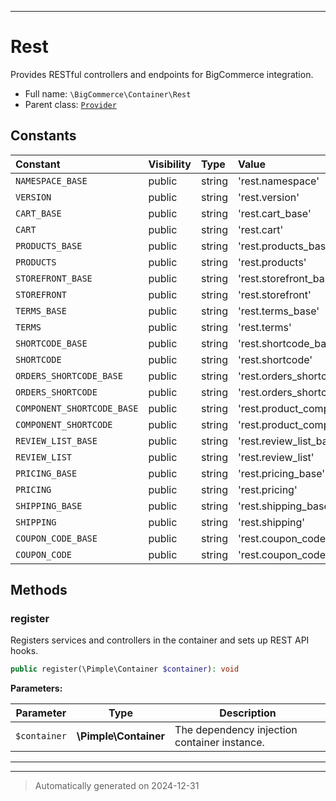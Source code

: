 ***

# Rest

Provides RESTful controllers and endpoints for BigCommerce integration.



* Full name: `\BigCommerce\Container\Rest`
* Parent class: [`Provider`](./classes/BigCommerce/Container/Provider.md)


## Constants

| Constant | Visibility | Type | Value |
|:---------|:-----------|:-----|:------|
|`NAMESPACE_BASE`|public|string|&#039;rest.namespace&#039;|
|`VERSION`|public|string|&#039;rest.version&#039;|
|`CART_BASE`|public|string|&#039;rest.cart_base&#039;|
|`CART`|public|string|&#039;rest.cart&#039;|
|`PRODUCTS_BASE`|public|string|&#039;rest.products_base&#039;|
|`PRODUCTS`|public|string|&#039;rest.products&#039;|
|`STOREFRONT_BASE`|public|string|&#039;rest.storefront_base&#039;|
|`STOREFRONT`|public|string|&#039;rest.storefront&#039;|
|`TERMS_BASE`|public|string|&#039;rest.terms_base&#039;|
|`TERMS`|public|string|&#039;rest.terms&#039;|
|`SHORTCODE_BASE`|public|string|&#039;rest.shortcode_base&#039;|
|`SHORTCODE`|public|string|&#039;rest.shortcode&#039;|
|`ORDERS_SHORTCODE_BASE`|public|string|&#039;rest.orders_shortcode_base&#039;|
|`ORDERS_SHORTCODE`|public|string|&#039;rest.orders_shortcode&#039;|
|`COMPONENT_SHORTCODE_BASE`|public|string|&#039;rest.product_component_shortcode_base&#039;|
|`COMPONENT_SHORTCODE`|public|string|&#039;rest.product_component_shortcode&#039;|
|`REVIEW_LIST_BASE`|public|string|&#039;rest.review_list_base&#039;|
|`REVIEW_LIST`|public|string|&#039;rest.review_list&#039;|
|`PRICING_BASE`|public|string|&#039;rest.pricing_base&#039;|
|`PRICING`|public|string|&#039;rest.pricing&#039;|
|`SHIPPING_BASE`|public|string|&#039;rest.shipping_base&#039;|
|`SHIPPING`|public|string|&#039;rest.shipping&#039;|
|`COUPON_CODE_BASE`|public|string|&#039;rest.coupon_code_base&#039;|
|`COUPON_CODE`|public|string|&#039;rest.coupon_code&#039;|


## Methods


### register

Registers services and controllers in the container and sets up REST API hooks.

```php
public register(\Pimple\Container $container): void
```








**Parameters:**

| Parameter | Type | Description |
|-----------|------|-------------|
| `$container` | **\Pimple\Container** | The dependency injection container instance. |





***


***
> Automatically generated on 2024-12-31
